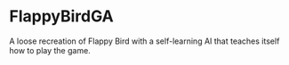 # FlappyBirdGA
A loose recreation of Flappy Bird with a self-learning AI that teaches itself how to play the game.
